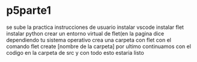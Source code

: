 # p5parte1
se sube la practica
instrucciones de usuario 
instalar vscode
instalar flet
instalar python 
crear un entorno virtual de flet(en la pagina dice dependiendo tu sistema operativo
crea una carpeta con flet con el comando flet create [nombre de la carpeta]
por ultimo continuamos con el codigo en la carpeta de src y con todo esto estaria listo

